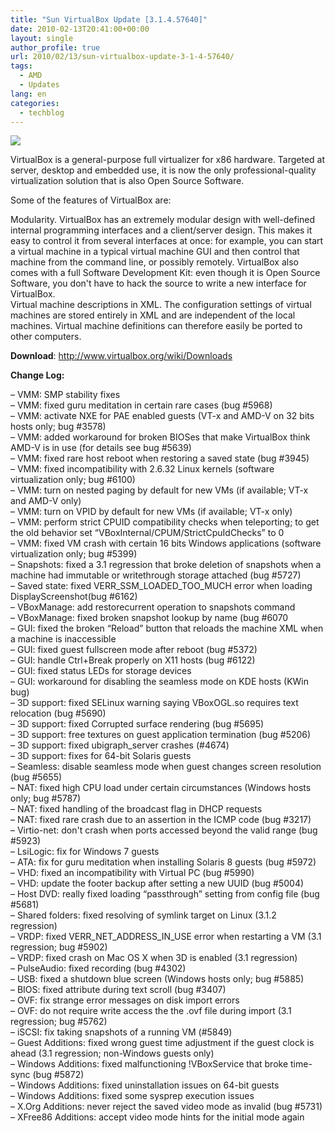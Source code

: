 ```yaml
---
title: "Sun VirtualBox Update [3.1.4.57640]"
date: 2010-02-13T20:41:00+00:00
layout: single
author_profile: true
url: 2010/02/13/sun-virtualbox-update-3-1-4-57640/
tags:
  - AMD
  - Updates
lang: en
categories: 
  - techblog
---
```

[![](http://2.bp.blogspot.com/_vaUVXcmC3OI/S3cGuZPL9LI/AAAAAAAAA8g/paK4gz7GWxQ/s640/virtualBox.gif)](http://2.bp.blogspot.com/_vaUVXcmC3OI/S3cGuZPL9LI/AAAAAAAAA8g/paK4gz7GWxQ/s1600-h/virtualBox.gif)

VirtualBox is a general-purpose full virtualizer for x86 hardware. Targeted at server, desktop and embedded use, it is now the only professional-quality virtualization solution that is also Open Source Software.

Some of the features of VirtualBox are:

Modularity. VirtualBox has an extremely modular design with well-defined internal programming interfaces and a client/server design. This makes it easy to control it from several interfaces at once: for example, you can start a virtual machine in a typical virtual machine GUI and then control that machine from the command line, or possibly remotely. VirtualBox also comes with a full Software Development Kit: even though it is Open Source Software, you don't have to hack the source to write a new interface for VirtualBox.  
Virtual machine descriptions in XML. The configuration settings of virtual machines are stored entirely in XML and are independent of the local machines. Virtual machine definitions can therefore easily be ported to other computers.

**Download**: <http://www.virtualbox.org/wiki/Downloads>

**Change Log:**

– VMM: SMP stability fixes  
– VMM: fixed guru meditation in certain rare cases (bug #5968)  
– VMM: activate NXE for PAE enabled guests (VT-x and AMD-V on 32 bits hosts only; bug #3578)  
– VMM: added workaround for broken BIOSes that make VirtualBox think AMD-V is in use (for details see bug #5639)  
– VMM: fixed rare host reboot when restoring a saved state (bug #3945)  
– VMM: fixed incompatibility with 2.6.32 Linux kernels (software virtualization only; bug #6100)  
– VMM: turn on nested paging by default for new VMs (if available; VT-x and AMD-V only)  
– VMM: turn on VPID by default for new VMs (if available; VT-x only)  
– VMM: perform strict CPUID compatibility checks when teleporting; to get the old behavior set “VBoxInternal/CPUM/StrictCpuIdChecks” to 0  
– VMM: fixed VM crash with certain 16 bits Windows applications (software virtualization only; bug #5399)  
– Snapshots: fixed a 3.1 regression that broke deletion of snapshots when a machine had immutable or writethrough storage attached (bug #5727)  
– Saved state: fixed VERR\_SSM\_LOADED\_TOO\_MUCH error when loading DisplayScreenshot(bug #6162)  
– VBoxManage: add restorecurrent operation to snapshots command  
– VBoxManage: fixed broken snapshot lookup by name (bug #6070  
– GUI: fixed the broken “Reload” button that reloads the machine XML when a machine is inaccessible  
– GUI: fixed guest fullscreen mode after reboot (bug #5372)  
– GUI: handle Ctrl+Break properly on X11 hosts (bug #6122)  
– GUI: fixed status LEDs for storage devices  
– GUI: workaround for disabling the seamless mode on KDE hosts (KWin bug)  
– 3D support: fixed SELinux warning saying VBoxOGL.so requires text relocation (bug #5690)  
– 3D support: fixed Corrupted surface rendering (bug #5695)  
– 3D support: free textures on guest application termination (bug #5206)  
– 3D support: fixed ubigraph_server crashes (#4674)  
– 3D support: fixes for 64-bit Solaris guests  
– Seamless: disable seamless mode when guest changes screen resolution (bug #5655)  
– NAT: fixed high CPU load under certain circumstances (Windows hosts only; bug #5787)  
– NAT: fixed handling of the broadcast flag in DHCP requests  
– NAT: fixed rare crash due to an assertion in the ICMP code (bug #3217)  
– Virtio-net: don't crash when ports accessed beyond the valid range (bug #5923)  
– LsiLogic: fix for Windows 7 guests  
– ATA: fix for guru meditation when installing Solaris 8 guests (bug #5972)  
– VHD: fixed an incompatibility with Virtual PC (bug #5990)  
– VHD: update the footer backup after setting a new UUID (bug #5004)  
– Host DVD: really fixed loading “passthrough” setting from config file (bug #5681)  
– Shared folders: fixed resolving of symlink target on Linux (3.1.2 regression)  
– VRDP: fixed VERR\_NET\_ADDRESS\_IN\_USE error when restarting a VM (3.1 regression; bug #5902)  
– VRDP: fixed crash on Mac OS X when 3D is enabled (3.1 regression)  
– PulseAudio: fixed recording (bug #4302)  
– USB: fixed a shutdown blue screen (Windows hosts only; bug #5885)  
– BIOS: fixed attribute during text scroll (bug #3407)  
– OVF: fix strange error messages on disk import errors  
– OVF: do not require write access the the .ovf file during import (3.1 regression; bug #5762)  
– iSCSI: fix taking snapshots of a running VM (#5849)  
– Guest Additions: fixed wrong guest time adjustment if the guest clock is ahead (3.1 regression; non-Windows guests only)  
– Windows Additions: fixed malfunctioning !VBoxService that broke time-sync (bug #5872)  
– Windows Additions: fixed uninstallation issues on 64-bit guests  
– Windows Additions: fixed some sysprep execution issues  
– X.Org Additions: never reject the saved video mode as invalid (bug #5731)  
– XFree86 Additions: accept video mode hints for the initial mode again